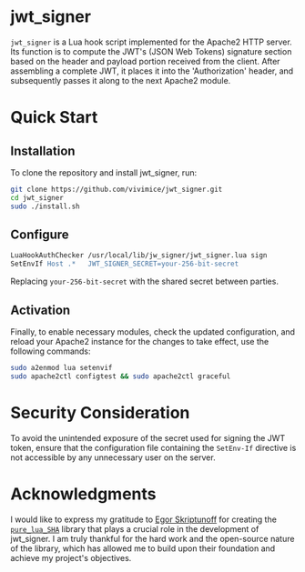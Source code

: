 # jwt_signer

`jwt_signer` is a Lua hook script implemented for the Apache2 HTTP server. Its function is to compute the JWT's (JSON Web Tokens) signature section based on the header and payload portion received from the client. After assembling a complete JWT, it places it into the 'Authorization' header, and subsequently passes it along to the next Apache2 module.

# Quick Start

## Installation

To clone the repository and install jwt_signer, run:

```sh
git clone https://github.com/vivimice/jwt_signer.git
cd jwt_signer
sudo ./install.sh
```

## Configure

```apache
LuaHookAuthChecker /usr/local/lib/jw_signer/jwt_signer.lua sign
SetEnvIf Host .*   JWT_SIGNER_SECRET=your-256-bit-secret
```

Replacing `your-256-bit-secret` with the shared secret between parties.

## Activation

Finally, to enable necessary modules, check the updated configuration, and reload your Apache2 instance for the changes to take effect, use the following commands:

```sh
sudo a2enmod lua setenvif
sudo apache2ctl configtest && sudo apache2ctl graceful
```

# Security Consideration

To avoid the unintended exposure of the secret used for signing the JWT token, ensure that the configuration file containing the `SetEnv-If` directive is not accessible by any unnecessary user on the server.

# Acknowledgments 

I would like to express my gratitude to [Egor Skriptunoff](https://github.com/Egor-Skriptunoff/) for creating the [`pure_lua_SHA`](https://github.com/Egor-Skriptunoff/pure_lua_SHA) library that plays a crucial role in the development of jwt_signer. I am truly thankful for the hard work and the open-source nature of the library, which has allowed me to build upon their foundation and achieve my project's objectives.

